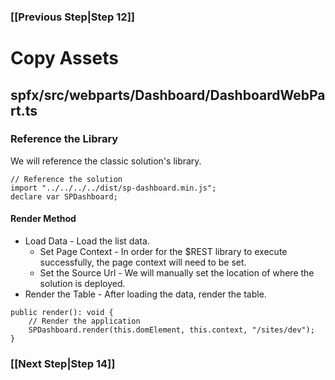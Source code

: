 ### [[Previous Step|Step 12]]

# Copy Assets

## spfx/src/webparts/Dashboard/DashboardWebPart.ts

### Reference the Library

We will reference the classic solution's library.

```
// Reference the solution
import "../../../../dist/sp-dashboard.min.js";
declare var SPDashboard;
```

#### Render Method

* Load Data - Load the list data.
  * Set Page Context - In order for the $REST library to execute successfully, the page context will need to be set.
  * Set the Source Url - We will manually set the location of where the solution is deployed.
* Render the Table - After loading the data, render the table.

```
public render(): void {
    // Render the application
    SPDashboard.render(this.domElement, this.context, "/sites/dev");
}
```

### [[Next Step|Step 14]]